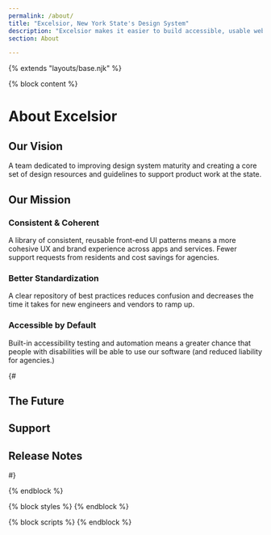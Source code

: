 ```yaml
---
permalink: /about/
title: "Excelsior, New York State's Design System"
description: "Excelsior makes it easier to build accessible, usable websites for New York State."
section: About

---
```


{% extends "layouts/base.njk" %}

{% block content %}

# About Excelsior

## Our Vision

A team dedicated to improving design system maturity and creating a core set of design resources and guidelines to support product work at the state.

## Our Mission

### Consistent & Coherent​
A library of consistent, reusable front-end UI patterns means a more cohesive UX and brand experience across apps and services. Fewer support requests from residents and cost savings for agencies.​

### Better Standardization​
A clear repository of best practices reduces confusion and decreases the time it takes for new engineers and vendors to ramp up.​

### Accessible by Default
Built-in accessibility testing and automation means a greater chance that people with disabilities will be able to use our software (and reduced liability for agencies.)​

{# <h2>The Future</h2>


<h2>Support</h2>

<h2>Release Notes</h2> #}

{% endblock %}

{% block styles %}
{% endblock %}

{% block scripts %}
{% endblock %}